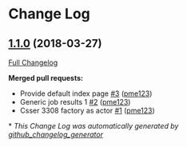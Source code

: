 # Change Log

## [1.1.0](https://github.com/pme123/scala-adapters/tree/1.1.0) (2018-03-27)
[Full Changelog](https://github.com/pme123/scala-adapters/compare/0.0.1...1.1.0)

**Merged pull requests:**

- Provide default index page [\#3](https://github.com/pme123/scala-adapters/pull/3) ([pme123](https://github.com/pme123))
- Generic job results 1 [\#2](https://github.com/pme123/scala-adapters/pull/2) ([pme123](https://github.com/pme123))
- Csser 3308 factory as actor [\#1](https://github.com/pme123/scala-adapters/pull/1) ([pme123](https://github.com/pme123))



\* *This Change Log was automatically generated by [github_changelog_generator](https://github.com/skywinder/Github-Changelog-Generator)*